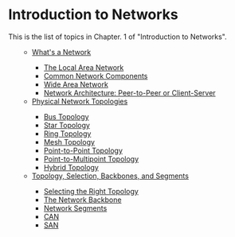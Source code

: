 # Introduction to Networks
This is the list of topics in Chapter. 1 of "Introduction to Networks".

<ul>
    <ul>
        <li><a href="">What's a Network</a></li>
        <ul>
            <li><a href="">The Local Area Network</a></li>
            <li><a href="">Common Network Components</a></li>
            <li><a href="">Wide Area Network</a></li>
            <li><a href="">Network Architecture: Peer-to-Peer or Client-Server</a></li>
        </ul>
        <li><a href="">Physical Network Topologies</a></li>
        <ul>
            <li><a href="">Bus Topology</a></li>
            <li><a href="">Star Topology</a></li>
            <li><a href="">Ring Topology</a></li>
            <li><a href="">Mesh Topology</a></li>
            <li><a href="">Point-to-Point Topology</a></li>
            <li><a href="">Point-to-Multipoint Topology</a></li>
            <li><a href="">Hybrid Topology</a></li>
        </ul>
        <li><a href="">Topology, Selection, Backbones, and Segments</a></li>
        <ul>
            <li><a href="">Selecting the Right Topology</a></li>
            <li><a href="">The Network Backbone</a></li>
            <li><a href="">Network Segments</a></li>
            <li><a href="">CAN</a></li>
            <li><a href="">SAN</a></li>
        </ul>
    </ul>
</ul>